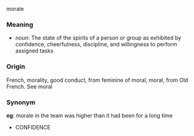 morale
### Meaning
+ _noun_: The state of the spirits of a person or group as exhibited by confidence, cheerfulness, discipline, and willingness to perform assigned tasks

### Origin

French, morality, good conduct, from feminine of moral, moral, from Old French. See moral

### Synonym

__eg__: morale in the team was higher than it had been for a long time

+ CONFIDENCE



